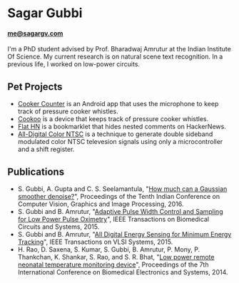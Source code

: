 # Sagar Gubbi
#### me@sagargv.com

I'm a PhD student advised by Prof. Bharadwaj Amrutur at the Indian Institute
Of Science. My current research is on natural scene text recognition. In a
previous life, I worked on low-power circuits.

## Pet Projects
- [Cooker Counter](https://play.google.com/store/apps/details?id=com.sagargv.cookercounter) is an Android app that uses the microphone to keep track of pressure cooker whistles.
- [Cookoo](http://www.sagargv.com/proj/cookoo) is a device that keeps track of pressure cooker whistles.
- [Flat HN](http://www.sagargv.com/proj/flathn) is a bookmarklet that hides nested comments on HackerNews.
- [All-Digital Color NTSC](http://www.sagargv.com/proj/ntsc) is a technique to generate double sideband modulated color NTSC televesion signals using only a microcontroller and a shift register.

## Publications
- S. Gubbi, A. Gupta and C. S. Seelamantula, "[How much can a Gaussian smoother denoise?](http://dl.acm.org/citation.cfm?id=3010027)", Proceedings of the Tenth Indian Conference on Computer Vision, Graphics and Image Processing, 2016.
- S. Gubbi and B. Amrutur, "[Adaptive Pulse Width Control and Sampling for Low Power Pulse Oximetry](http://ieeexplore.ieee.org/xpl/articleDetails.jsp?arnumber=6846367)", IEEE Transactions on Biomedical Circuits and Systems, 2015.
- S. Gubbi and B. Amrutur, "[All Digital Energy Sensing for Minimum Energy Tracking](http://ieeexplore.ieee.org/xpl/articleDetails.jsp?arnumber=6814884)", IEEE Transactions on VLSI Systems, 2015.
- H. Rao, D. Saxena, S. Kumar, S. Gubbi, B. Amrutur, P. Mony, P. Thankchan, K. Shankar, S. Rao, and S. R. Bhat, "[Low power remote neonatal temperature monitoring device](http://chips.ece.iisc.ernet.in/images/2/25/BIODEVICES_2014_24.pdf)", Proceedings of the 7th International Conference on Biomedical Electronics and Systems, 2014.
